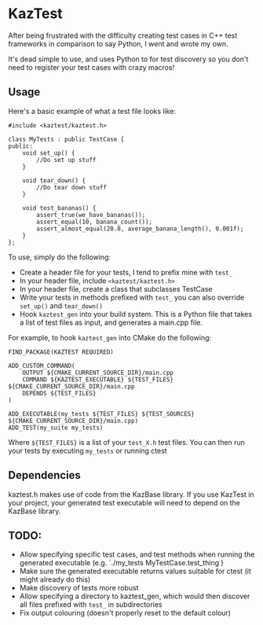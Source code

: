 # KazTest

After being frustrated with the difficulty creating test cases in C++ test frameworks in comparison to say Python, I went and wrote my own.

It's dead simple to use, and uses Python to for test discovery so you don't need to register your test cases with crazy macros!

## Usage

Here's a basic example of what a test file looks like:
    
    #include <kaztest/kaztest.h>

    class MyTests : public TestCase {
    public:
        void set_up() {
            //Do set up stuff
        }

        void tear_down() {
            //Do tear down stuff
        }

        void test_bananas() {
            assert_true(we_have_bananas());
            assert_equal(10, banana_count());
            assert_almost_equal(20.0, average_banana_length(), 0.001f);
        }
    };


To use, simply do the following:
    
 - Create a header file for your tests, I tend to prefix mine with `test_` 
 - In your header file, include `<kaztest/kaztest.h>`
 - In your header file, create a class that subclasses TestCase
 - Write your tests in methods prefixed with `test_` you can also override `set_up()` and `tear_down()`
 - Hook `kaztest_gen` into your build system. This is a Python file that takes a list of test files as input, and generates a main.cpp file.

For example, to hook `kaztest_gen` into CMake do the following:
    
    FIND_PACKAGE(KAZTEST REQUIRED)

    ADD_CUSTOM_COMMAND(
        OUTPUT ${CMAKE_CURRENT_SOURCE_DIR}/main.cpp 
        COMMAND ${KAZTEST_EXECUTABLE} ${TEST_FILES} ${CMAKE_CURRENT_SOURCE_DIR}/main.cpp
        DEPENDS ${TEST_FILES}
    )

    ADD_EXECUTABLE(my_tests ${TEST_FILES} ${TEST_SOURCES} ${CMAKE_CURRENT_SOURCE_DIR}/main.cpp)
    ADD_TEST(my_suite my_tests)

Where `${TEST_FILES}` is a list of your `test_X.h` test files. You can then run your tests by executing `my_tests` or running ctest

## Dependencies

kaztest.h makes use of code from the KazBase library. If you use KazTest in your project, your generated test executable will need to depend on the KazBase library.

## TODO:

 - Allow specifying specific test cases, and test methods when running the generated executable (e.g. `./my_tests MyTestCase.test_thing )
 - Make sure the generated executable returns values suitable for ctest (it might already do this)
 - Make discovery of tests more robust
 - Allow specifying a directory to kaztest_gen, which would then discover all files prefixed with `test_` in subdirectories
 - Fix output colouring (doesn't properly reset to the default colour)

